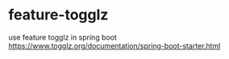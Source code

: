 # feature-togglz
use feature togglz in spring boot
https://www.togglz.org/documentation/spring-boot-starter.html
